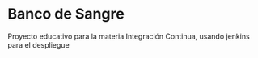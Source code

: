 # Banco de Sangre
Proyecto educativo para la materia Integración Continua, usando jenkins para el despliegue
